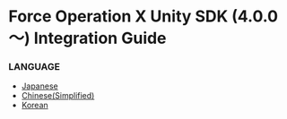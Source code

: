 # Force Operation X Unity SDK (4.0.0 〜) Integration Guide

### LANGUAGE
* [Japanese](./lang/ja/README.md)
* [Chinese(Simplified)](./lang/zh-cn/README.md)
* [Korean](./lang/ko/README.md)

